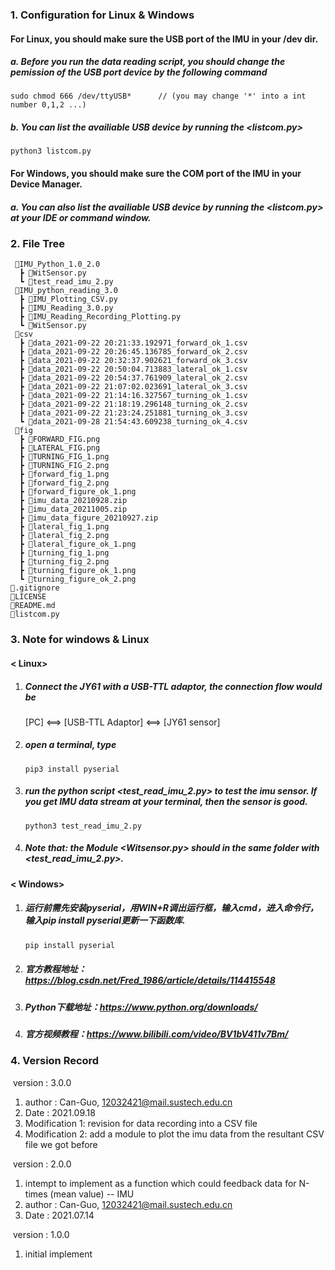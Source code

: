 ### 1. Configuration for Linux & Windows

#### For Linux, you should make sure the USB port of the IMU in your /dev dir.

##### 	a. Before you run the data reading script, you should change the pemission of the USB port device by the following command 

``` shell
sudo chmod 666 /dev/ttyUSB*      // (you may change '*' into a int number 0,1,2 ...)
```

##### 	b. You can list the availiable USB device by running the <listcom.py>

```shell
python3 listcom.py
```



#### For Windows, you should make sure the COM port of the IMU in your Device Manager.

##### 	a. You can also list the availiable USB device by running the <listcom.py> at your IDE or command window.




### 2. File Tree

```
 📂IMU_Python_1.0_2.0
  ┣ 📜WitSensor.py
  ┗ 📜test_read_imu_2.py
 📂IMU_python_reading_3.0
  ┣ 📜IMU_Plotting_CSV.py
  ┣ 📜IMU_Reading_3.0.py
  ┣ 📜IMU_Reading_Recording_Plotting.py
  ┗ 📜WitSensor.py
 📂csv
  ┣ 📜data_2021-09-22 20:21:33.192971_forward_ok_1.csv
  ┣ 📜data_2021-09-22 20:26:45.136785_forward_ok_2.csv
  ┣ 📜data_2021-09-22 20:32:37.902621_forward_ok_3.csv
  ┣ 📜data_2021-09-22 20:50:04.713883_lateral_ok_1.csv
  ┣ 📜data_2021-09-22 20:54:37.761909_lateral_ok_2.csv
  ┣ 📜data_2021-09-22 21:07:02.023691_lateral_ok_3.csv
  ┣ 📜data_2021-09-22 21:14:16.327567_turning_ok_1.csv
  ┣ 📜data_2021-09-22 21:18:19.296148_turning_ok_2.csv
  ┣ 📜data_2021-09-22 21:23:24.251881_turning_ok_3.csv
  ┗ 📜data_2021-09-28 21:54:43.609238_turning_ok_4.csv
 📂fig
  ┣ 📜FORWARD_FIG.png
  ┣ 📜LATERAL_FIG.png
  ┣ 📜TURNING_FIG_1.png
  ┣ 📜TURNING_FIG_2.png
  ┣ 📜forward_fig_1.png
  ┣ 📜forward_fig_2.png
  ┣ 📜forward_figure_ok_1.png
  ┣ 📜imu_data_20210928.zip
  ┣ 📜imu_data_20211005.zip
  ┣ 📜imu_data_figure_20210927.zip
  ┣ 📜lateral_fig_1.png
  ┣ 📜lateral_fig_2.png
  ┣ 📜lateral_figure_ok_1.png
  ┣ 📜turning_fig_1.png
  ┣ 📜turning_fig_2.png
  ┣ 📜turning_figure_ok_1.png
  ┗ 📜turning_figure_ok_2.png
📜.gitignore
📜LICENSE
📜README.md
📜listcom.py

```



### 3. Note for windows & Linux

#### 		< Linux>

1. ##### Connect the JY61 with a USB-TTL adaptor, the connection flow would be

    [PC]   <==>   [USB-TTL Adaptor]   <==>   [JY61 sensor]
    
2. ##### open a terminal, type

      ```shell
      pip3 install pyserial
      ```

3. ##### run the python script <test_read_imu_2.py> to test the imu sensor. If you get IMU data stream at your terminal, then the sensor is good.

    ```shell
    python3 test_read_imu_2.py
    ```

4. ##### Note that: the Module <Witsensor.py> should in the same folder with <test_read_imu_2.py>.




#### 		< Windows>


1. ##### 运行前需先安装pyserial，用WIN+R调出运行框，输入cmd，进入命令行，输入pip install pyserial更新一下函数库.

   ```powershell
   pip install pyserial
   ```

2. ##### 官方教程地址：https://blog.csdn.net/Fred_1986/article/details/114415548

3. ##### Python下载地址：https://www.python.org/downloads/

4. ##### 官方视频教程：https://www.bilibili.com/video/BV1bV411v7Bm/



### 4. Version Record

​	version : 3.0.0

1. author : Can-Guo, 12032421@mail.sustech.edu.cn
2. Date : 2021.09.18
3. Modification 1: revision for data recording into a CSV file
4. Modification 2: add a module to plot the imu data from the resultant CSV file we got before



​	version : 2.0.0

1. intempt to implement as a function which could feedback data for N-times (mean value) -- IMU
2. author : Can-Guo, 12032421@mail.sustech.edu.cn
3. Date : 2021.07.14



​	version : 1.0.0 

1. initial implement
